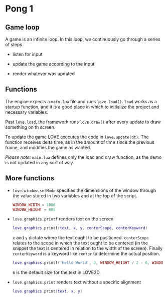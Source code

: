 # Pong 1

## Game loop

A game is an infinite loop. In this loop, we continuously go through a series of steps

- listen for input

- update the game according to the input

- render whatever was updated

## Functions

The engine expects a `main.lua` file and runs `love.load()`. `load` works as a startup function, and it is a good place in which to initialize the project and necessary variables.

Past `love.load`, the framework runs `love.draw()` after every update to draw something on th screen.

To update the game LOVE executes the code in `love.update(dt)`. The function receives delta time, as in the amount of time since the previous frame, and modifies the game as wanted.

_Please note:_ `main.lua` defines only the load and draw function, as the demo is not updated in any sort of way.

## More functions

- `love.window.setMode` specifies the dimensions of the window through the value stored in two variables and at the top of the script.

  ```lua
  WINDOW_WIDTH = 1080
  WINDOW_HEIGHT = 608
  ```

- `love.graphics.printf` renders text on the screen

  ```lua
  love.graphics.printf(text, x, y, centerScope, centerKeyword)
  ```

  `x` and `y` dictate where the text ought to be positioned. `centerScope` relates to the scope in which the text ought to be centered (in the snippet the text is centered in relation to the width of the screen). Finally `centerKeyword` is a keyword like `center` to determine the actual position.

  ```lua
  love.graphics.printf('Hello World', 0, WINDOW_HEIGHT / 2 - 6, WINDOW_WIDTH, 'center')
  ```

  `6` is the default size for the text in LOVE2D.

- `love.graphics.print` renders text without a specific alignment

  ```lua
  love.graphics.print(text, x, y)
  ```
